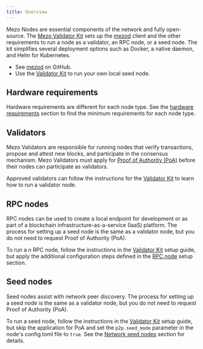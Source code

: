 ```yaml
---
title: Overview
---
```


Mezo Nodes are essential components of the network and fully open-source. The [Mezo Validator Kit](https://github.com/mezo-org/validator-kit) sets up the [mezod](https://github.com/mezo-org/mezod) client and the other requirements to run a node as a validator, an RPC node, or a seed node. The kit simplifies several deployment options such as Docker, a native daemon, and Helm for Kubernetes.

- See [mezod](https://github.com/mezo-org/mezod) on GitHub.
- Use the [Validator Kit](https://github.com/mezo-org/validator-kit) to run your own local seed node.

## Hardware requirements

Hardware requirements are different for each node type. See the [hardware requirements](https://github.com/mezo-org/validator-kit?tab=readme-ov-file#hardware-requirements) section to find the minimum requirements for each node type.

## Validators

Mezo Validators are responsible for running nodes that verify transactions, propose and attest new blocks, and participate in the consensus mechanism. Mezo Validators must apply for [Proof of Authority (PoA)](https://github.com/mezo-org/validator-kit?tab=readme-ov-file#poa-application-submission) before their nodes can participate as validators.

Approved validators can follow the instructions for the [Validator Kit](https://github.com/mezo-org/validator-kit?tab=readme-ov-file#validator-kit) to learn how to run a validator node.

## RPC nodes

RPC nodes can be used to create a local endpoint for development or as part of a blockchain infrastructure-as-a-service (IaaS) platform. The process for setting up a seed node is the same as a validator node, but you do not need to request Proof of Authority (PoA).

To run a n RPC node, follow the instructions in the [Validator Kit](https://github.com/mezo-org/validator-kit?tab=readme-ov-file#validator-kit) setup guide, but apply the additional configuration steps defined in the [RPC node](https://github.com/mezo-org/validator-kit?tab=readme-ov-file#rpc-node) setup section.

## Seed nodes

Seed nodes assist with network peer discovery. The process for setting up a seed node is the same as a validator node, but you do not need to request Proof of Authority (PoA).

To run a seed node, follow the instructions in the [Validator Kit](https://github.com/mezo-org/validator-kit?tab=readme-ov-file#validator-kit) setup guide, but skip the application for PoA and set the `p2p.seed_mode` parameter in the node's config.toml file to `true`. See the [Network seed nodes](https://github.com/mezo-org/validator-kit?tab=readme-ov-file#network-seed-nodes) section for details.